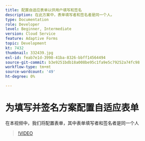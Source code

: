 ```yaml
---
title: 配置自适应表单以供用户填写和签名
description: 在此方案中，表单填写者和签名者是同一个人。
type: Documentation
role: Developer
level: Beginner, Intermediate
version: Cloud Service
feature: Adaptive Forms
topic: Development
kt: 7432
thumbnail: 332439.jpg
exl-id: feab7e1d-3998-41ba-8326-bbff14564494
source-git-commit: b3e9251bdb18a008be95c1fa9e5c79252a74fc98
workflow-type: tm+mt
source-wordcount: '49'
ht-degree: 0%

---
```


# 为填写并签名方案配置自适应表单


在本视频中，我们将配置表单，其中表单填写者和签名者是同一个人

>[!VIDEO](https://video.tv.adobe.com/v/332439?quality=12&learn=on)
